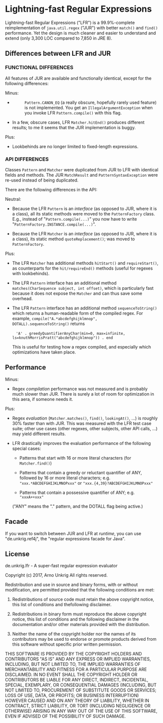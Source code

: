 # Lightning-fast Regular Expressions

Lightning-fast Regular Expressions ("LFR") is a 99.9%-complete reimplementation of <code>java.util.regex</code> ("JUR") with better <code>match()</code> and <code>find()</code> performance. Yet the design is much cleaner and easier to understand and extend (only 3,300 LOC compared to 7,850 in JRE 8).

## Differences between LFR and JUR
  
### FUNCTIONAL DIFFERENCES
  
All features of JUR are available and functionally identical, except for the following differences:

Minus:

* <dd><code>Pattern.CANON_EQ</code> (a really obscure, hopefully rarely used feature) is not implemented. You get an <code>IllegalArgumentException</code> when you invoke LFR <code>Pattern.compile()</code> with this flag.

* In a few, obscure cases, LFR <code>Matcher.hitEnd()</code> produces different results; to me it seems that the JUR implementation is buggy.

Plus:

* Lookbehinds are no longer limited to fixed-length expressions.

### API DIFFERENCES

Classes <code>Pattern</code> and <code>Matcher</code> were duplicated from JUR to LFR with identical fields and methods. The JUR <code>MatchResult</code> and <code>PatternSyntaxException</code> were re-used instead of being duplicated.

There are the following differences in the API:

Neutral:

* Because the LFR <code>Pattern</code> is an <em>interface</em> (as opposed to JUR, where it is a class), all its static methods were moved to the <code>PatternFactory</code> class. E.g., instead of "<code>Pattern.compile(...)</code>" you now have to write "<code>PatternFactory.INSTANCE.compile(...)</code>".

* Because the LFR <code>Matcher</code> is an <em>interface</em> (as opposed to JUR, where it is a class), its static method <code>quoteReplacement()</code>; was moved to <code>PatternFactory</code>.

Plus:

* The LFR <code>Matcher</code> has additional methods <code>hitStart()</code> and <code>requireStart()</code>, as counterparts for the <code>hit/requireEnd()</code> methods (useful for regexes with lookbehinds).

* The LFR <code>Pattern</code> interface has an additional method <code>matches(CharSequence subject, int offset)</code>, which is particularly fast because it does not expose the <code>Matcher</code> and can thus save some overhead.

* The LFR <code>Pattern</code> interface has an additional method <code>sequenceToString()</code> which returns a human-readable form of the compiled regex. For example, <code>compile("A.*abcdefghijklmnop", DOTALL).sequenceToString()</code> returns

  &nbsp;&nbsp;&nbsp;<code>'A' . greedyQuantifierAnyChar(min=0, max=infinite, ls=knuthMorrisPratt("abcdefghijklmnop")) . end</code>
  
  This is useful for testing how a regex compiled, and especially which optimizations have taken place.

## Performance

Minus:

* Regex <em>compilation</em> performance was not measured and is probably much slower than JUR. There is surely a lot of room for optimization in this aera, if someone needs it.

Plus:

* Regex <em>evaluation</em> (<code>Matcher.matches()</code>, <code>find()</code>, <code>lookingAt()</code>, ...) is roughly 30% faster than with JUR. This was measured with the LFR test case suite; other use cases (other regexes, other subjects, other API calls, ...) may yield different results.

* LFR drastically improves the evaluation performance of the following special cases:

  * Patterns that start with 16 or more literal characters (for <code>Matcher.find()</code>)

  * Patterns that contain a greedy or reluctant quantifier of ANY, followed by 16 or more literal characters; e.g. <code>"xxx.*ABCDEFGHIJKLMNOPxxx"</code> or <code>"xxx.{4,39}?ABCDEFGHIJKLMNOPxxx"</code>

  * Patterns that contain a possessive quantifier of ANY; e.g. <code>"xxxA++xxx"</code>

  ("ANY" means the "." pattern, and the DOTALL flag being active.)

## Facade

If you want to switch between JUR and LFR at *runtime*, you can use "de.unkrig.ref4j", the "regular expressions facade for Java".

## License

de.unkrig.lfr - A super-fast regular expression evaluator

Copyright (c) 2017, Arno Unkrig
All rights reserved.

Redistribution and use in source and binary forms, with or without modification, are permitted provided that the following conditions are met:

1. Redistributions of source code must retain the above copyright notice, this list of conditions and thefollowing disclaimer.

2. Redistributions in binary form must reproduce the above copyright notice, this list of conditions and the following disclaimer in the documentation and/or other materials provided with the distribution.

3. Neither the name of the copyright holder nor the names of its contributors may be used to endorse or promote products derived from this software without specific prior written permission.

THIS SOFTWARE IS PROVIDED BY THE COPYRIGHT HOLDERS AND CONTRIBUTORS "AS IS" AND ANY EXPRESS OR IMPLIED WARRANTIES, INCLUDING, BUT NOT LIMITED TO, THE IMPLIED WARRANTIES OF MERCHANTABILITY AND FITNESS FOR A PARTICULAR PURPOSE ARE DISCLAIMED. IN NO EVENT SHALL THE COPYRIGHT HOLDER OR CONTRIBUTORS BE LIABLE FOR ANY DIRECT, INDIRECT, INCIDENTAL, SPECIAL, EXEMPLARY, OR CONSEQUENTIAL DAMAGES (INCLUDING, BUT NOT LIMITED TO, PROCUREMENT OF SUBSTITUTE GOODS OR SERVICES; LOSS OF USE, DATA, OR PROFITS; OR BUSINESS INTERRUPTION) HOWEVER CAUSED AND ON ANY THEORY OF LIABILITY, WHETHER IN CONTRACT, STRICT LIABILITY, OR TORT (INCLUDING NEGLIGENCE OR OTHERWISE) ARISING IN ANY WAY OUT OF THE USE OF THIS SOFTWARE, EVEN IF ADVISED OF THE POSSIBILITY OF SUCH DAMAGE.
